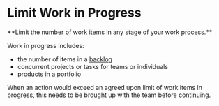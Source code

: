 # Limit Work in Progress

<summary>
**Limit the number of work items in any stage of your work process.**
</summary>

Work in progress includes:

-   the number of items in a [backlog](glossary:backlog)
-   concurrent projects or tasks for teams or individuals
-   products in a portfolio

When an action would exceed an agreed upon limit of work items in progress, this needs to be brought up with the team before continuing.

